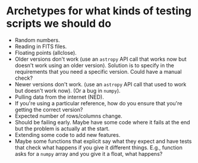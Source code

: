 # Archetypes for what kinds of testing scripts we should do

* Random numbers.
* Reading in FITS files.
* Floating points  (allclose).
* Older versions don't work (use an `astropy` API call that works now but
  doesn't work using an older version). Solution is to specify in the
  requirements that you need a specific version. Could have a manual check?
* Newer versions don't work. (use an `astropy` API call that used to work but
  doesn't work now). (Or a bug in `numpy`).
* Pulling data from the internet (NED).
* If you're using a particular reference, how do you ensure that you're getting
  the correct version?
* Expected number of rows/columns change.
* Should be failing early.  Maybe have some code where it fails at the end but
  the problem is actually at the start.
* Extending some code to add new features.
* Maybe some functions that explicit say what they expect and have tests that
  check what happens if you give it different things. E.g., function asks for a
  `numpy` array and you give it a float, what happens?
